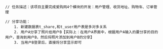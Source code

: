     // 任务描述：该项目主要完成爱购网4个模块的开发：用户管理、收货地址、购物车、订单管理
    
    // 分享功能：
        1. 新建数据表t_share,和t_user用户表是多对多关系
        2. 用户A分享了照片给用户B【实际上：在用户A界面中，根据用户A输入的要分享的目的用户，查询到用户B，然后将照片添加到用户B的分享】
        3. 当用户B登录后，直接将分享显示即可

